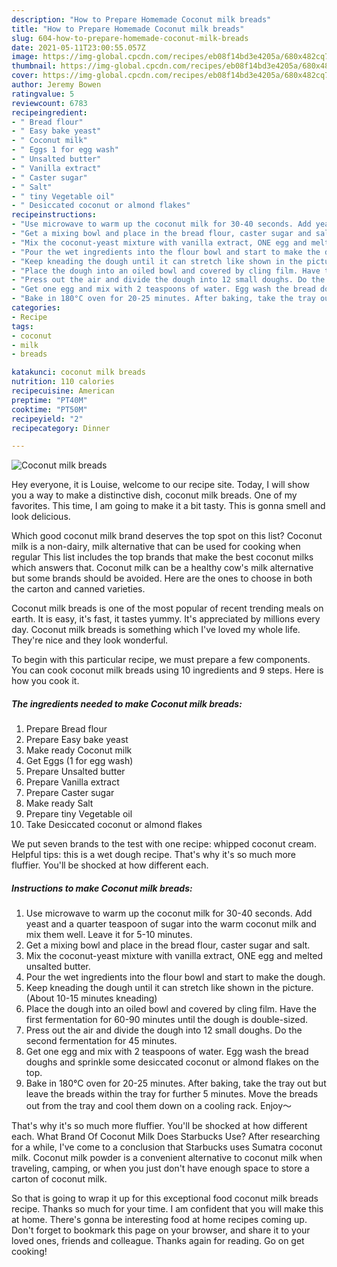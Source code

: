 ```yaml
---
description: "How to Prepare Homemade Coconut milk breads"
title: "How to Prepare Homemade Coconut milk breads"
slug: 604-how-to-prepare-homemade-coconut-milk-breads
date: 2021-05-11T23:00:55.057Z
image: https://img-global.cpcdn.com/recipes/eb08f14bd3e4205a/680x482cq70/coconut-milk-breads-recipe-main-photo.jpg
thumbnail: https://img-global.cpcdn.com/recipes/eb08f14bd3e4205a/680x482cq70/coconut-milk-breads-recipe-main-photo.jpg
cover: https://img-global.cpcdn.com/recipes/eb08f14bd3e4205a/680x482cq70/coconut-milk-breads-recipe-main-photo.jpg
author: Jeremy Bowen
ratingvalue: 5
reviewcount: 6783
recipeingredient:
- " Bread flour"
- " Easy bake yeast"
- " Coconut milk"
- " Eggs 1 for egg wash"
- " Unsalted butter"
- " Vanilla extract"
- " Caster sugar"
- " Salt"
- " tiny Vegetable oil"
- " Desiccated coconut or almond flakes"
recipeinstructions:
- "Use microwave to warm up the coconut milk for 30-40 seconds. Add yeast and a quarter teaspoon of sugar into the warm coconut milk and mix them well. Leave it for 5-10 minutes."
- "Get a mixing bowl and place in the bread flour, caster sugar and salt."
- "Mix the coconut-yeast mixture with vanilla extract, ONE egg and melted unsalted butter."
- "Pour the wet ingredients into the flour bowl and start to make the dough."
- "Keep kneading the dough until it can stretch like shown in the picture. (About 10-15 minutes kneading)"
- "Place the dough into an oiled bowl and covered by cling film. Have the first fermentation for 60-90 minutes until the dough is double-sized."
- "Press out the air and divide the dough into 12 small doughs. Do the second fermentation for 45 minutes."
- "Get one egg and mix with 2 teaspoons of water. Egg wash the bread doughs and sprinkle some desiccated coconut or almond flakes on the top."
- "Bake in 180°C oven for 20-25 minutes. After baking, take the tray out but leave the breads within the tray for further 5 minutes. Move the breads out from the tray and cool them down on a cooling rack. Enjoy～"
categories:
- Recipe
tags:
- coconut
- milk
- breads

katakunci: coconut milk breads 
nutrition: 110 calories
recipecuisine: American
preptime: "PT40M"
cooktime: "PT50M"
recipeyield: "2"
recipecategory: Dinner

---
```



![Coconut milk breads](https://img-global.cpcdn.com/recipes/eb08f14bd3e4205a/680x482cq70/coconut-milk-breads-recipe-main-photo.jpg)

Hey everyone, it is Louise, welcome to our recipe site. Today, I will show you a way to make a distinctive dish, coconut milk breads. One of my favorites. This time, I am going to make it a bit tasty. This is gonna smell and look delicious.

Which good coconut milk brand deserves the top spot on this list? Coconut milk is a non-dairy, milk alternative that can be used for cooking when regular This list includes the top brands that make the best coconut milks which answers that. Coconut milk can be a healthy cow&#39;s milk alternative but some brands should be avoided. Here are the ones to choose in both the carton and canned varieties.

Coconut milk breads is one of the most popular of recent trending meals on earth. It is easy, it's fast, it tastes yummy. It's appreciated by millions every day. Coconut milk breads is something which I've loved my whole life. They're nice and they look wonderful.


To begin with this particular recipe, we must prepare a few components. You can cook coconut milk breads using 10 ingredients and 9 steps. Here is how you cook it.

<!--inarticleads1-->

##### The ingredients needed to make Coconut milk breads:

1. Prepare  Bread flour
1. Prepare  Easy bake yeast
1. Make ready  Coconut milk
1. Get  Eggs (1 for egg wash)
1. Prepare  Unsalted butter
1. Prepare  Vanilla extract
1. Prepare  Caster sugar
1. Make ready  Salt
1. Prepare  tiny Vegetable oil
1. Take  Desiccated coconut or almond flakes


We put seven brands to the test with one recipe: whipped coconut cream. Helpful tips: this is a wet dough recipe. That&#39;s why it&#39;s so much more fluffier. You&#39;ll be shocked at how different each. 

<!--inarticleads2-->

##### Instructions to make Coconut milk breads:

1. Use microwave to warm up the coconut milk for 30-40 seconds. Add yeast and a quarter teaspoon of sugar into the warm coconut milk and mix them well. Leave it for 5-10 minutes.
1. Get a mixing bowl and place in the bread flour, caster sugar and salt.
1. Mix the coconut-yeast mixture with vanilla extract, ONE egg and melted unsalted butter.
1. Pour the wet ingredients into the flour bowl and start to make the dough.
1. Keep kneading the dough until it can stretch like shown in the picture. (About 10-15 minutes kneading)
1. Place the dough into an oiled bowl and covered by cling film. Have the first fermentation for 60-90 minutes until the dough is double-sized.
1. Press out the air and divide the dough into 12 small doughs. Do the second fermentation for 45 minutes.
1. Get one egg and mix with 2 teaspoons of water. Egg wash the bread doughs and sprinkle some desiccated coconut or almond flakes on the top.
1. Bake in 180°C oven for 20-25 minutes. After baking, take the tray out but leave the breads within the tray for further 5 minutes. Move the breads out from the tray and cool them down on a cooling rack. Enjoy～


That&#39;s why it&#39;s so much more fluffier. You&#39;ll be shocked at how different each. What Brand Of Coconut Milk Does Starbucks Use? After researching for a while, I&#39;ve come to a conclusion that Starbucks uses Sumatra coconut milk. Coconut milk powder is a convenient alternative to coconut milk when traveling, camping, or when you just don&#39;t have enough space to store a carton of coconut milk. 

So that is going to wrap it up for this exceptional food coconut milk breads recipe. Thanks so much for your time. I am confident that you will make this at home. There's gonna be interesting food at home recipes coming up. Don't forget to bookmark this page on your browser, and share it to your loved ones, friends and colleague. Thanks again for reading. Go on get cooking!
